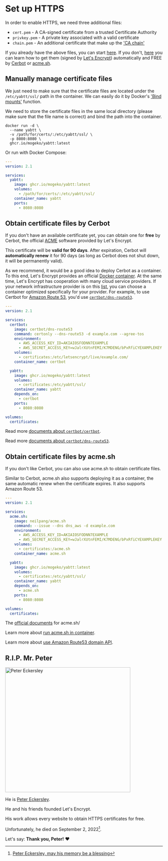 # Set up HTTPS

In order to enable HTTPS, we need three additional files:

- `cert.pem` - A CA-signed certificate from a trusted Certificate Authority
- `privkey.pem` - A private key associated with a valid certificate
- `chain.pem` - An additional certificate that make up the ['CA chain'](https://en.wikipedia.org/wiki/Chain_of_trust)

If you already have the above files, you can start [here](#manually-manage-certificate-files). If you don't, [here](#obtain-certificate-files-by-cerbot) you can learn how to get them (signed by [Let's Encrypt](https://letsencrypt.org)) automatically and FREE by [Cerbot](https://certbot.eff.org) or [acme.sh](https://github.com/acmesh-official/acme.sh).

## Manually manage certificate files

We just need to make sure that the certificate files are located under the `/etc/yabtt/ssl/` path in the container. We can easily do it by Docker's ['Bind mounts'](https://docs.docker.com/storage/bind-mounts) function.

We need to store the certificate files in the same local directory (please make sure that the file name is correct) and bind the path into the container.

```shell
docker run -d \
  --name yabtt \
  -v /path/for/certs/:/etc/yabtt/ssl/ \
  -p 8080:8080 \
  ghcr.io/mogeko/yabtt:latest
```

Or run with Docker Compose:

```yml
---
version: 2.1

services:
  yabtt:
    image: ghcr.io/mogeko/yabtt:latest
    volumes:
      - /path/for/certs/:/etc/yabtt/ssl/
    container_name: yabtt
    ports:
      - 8080:8080
```

## Obtain certificate files by Cerbot

If you don't have an available certificate yet, you can obtain one for **free** by Cerbot, the official [ACME](https://datatracker.ietf.org/doc/html/rfc8555) software provided by Let's Encrypt.

This certificate will be **valid for 90 days**. After expiration, Cerbot will **automatically renew** it for 90 days (as long as Cerbot does not shut down, it will be permanently valid).

As we recommend, it would be a good idea to deploy Cerbot as a container. To this end, Let's Encrypt provides an official [Docker container](https://hub.docker.com/r/certbot/certbot). At the same time, Let's Encrypt has cooperation with many cloud service providers. If your network infrastructure provider is on this [list](https://hub.docker.com/u/certbot), you can choose a container optimized specifically for your provider. For example, to use Certbot for [Amazon Route 53](https://aws.amazon.com/route53), you'd use [`certbot/dns-route53`](https://hub.docker.com/r/certbot/dns-route53).

```yml
---
version: 2.1

services:
  certbot:
    image: certbot/dns-route53
    command: certonly --dns-route53 -d example.com --agree-tos
    environment:
      - AWS_ACCESS_KEY_ID=AKIAIOSFODNN7EXAMPLE
      - AWS_SECRET_ACCESS_KEY=wJalrXUtnFEMI/K7MDENG/bPxRfiCYEXAMPLEKEY
    volumes:
      - certificates:/etc/letsencrypt/live/example.com/
    container_name: certbot

  yabtt:
    image: ghcr.io/mogeko/yabtt:latest
    volumes:
      - certificates:/etc/yabtt/ssl/
    container_name: yabtt
    depends_on:
      - certbot
    ports:
      - 8080:8080

volumes:
  certificates:
```

Read more [documents about `certbot/certbot`](https://eff-certbot.readthedocs.io/en/stable/install.html#alternative-1-docker).

Read more [documents about `certbot/dns-route53`](https://certbot-dns-route53.readthedocs.io/en/stable).

## Obtain certificate files by acme.sh

If you don't like Cerbot, you can also use acme.sh to obtain certificate files.

Similar to Cerbot, acme.sh also supports deploying it as a container, the same automatic renew when the certificate expires. It also supports Amazon Route 53.

```yml
---
version: 2.1

services:
  acme.sh:
    image: neilpang/acme.sh
    command: --issue --dns dns_aws -d example.com
    environment:
      - AWS_ACCESS_KEY_ID=AKIAIOSFODNN7EXAMPLE
      - AWS_SECRET_ACCESS_KEY=wJalrXUtnFEMI/K7MDENG/bPxRfiCYEXAMPLEKEY
    volumes:
      - certificates:/acme.sh
    container_name: acme.sh

  yabtt:
    image: ghcr.io/mogeko/yabtt:latest
    volumes:
      - certificates:/etc/yabtt/ssl/
    container_name: yabtt
    depends_on:
      - acme.sh
    ports:
      - 8080:8080

volumes:
  certificates:
```

The [official documents](https://github.com/acmesh-official/acme.sh/wiki) for acme.sh/

Learn more about [run acme.sh in container](https://github.com/acmesh-official/acme.sh/wiki/Run-acme.sh-in-docker).

Learn more about [use Amazon Route53 domain API](https://github.com/acmesh-official/acme.sh/wiki/dnsapi#10-use-amazon-route53-domain-api).

## R.I.P. Mr. Peter

<img src="https://user-images.githubusercontent.com/26341224/212175638-94333d89-f5fc-4975-b498-a111e81347ca.jpg"
     title="Peter Eckersley in San Francisco (March 2022)"
     alt="Peter Eckersley"
     width="400px"
     />

He is [Peter Eckersley](<https://en.wikipedia.org/wiki/Peter_Eckersley_(computer_scientist)>).

He and his friends founded Let's Encrypt.

His work allows every website to obtain HTTPS certificates for free.

Unfortunately, he died on September 2, 2022[^1].

Let's say: **Thank you, Peter!** :hearts:

[^1]: [Peter Eckersley, may his memory be a blessing](https://community.letsencrypt.org/t/peter-eckersley-may-his-memory-be-a-blessing/183854)
